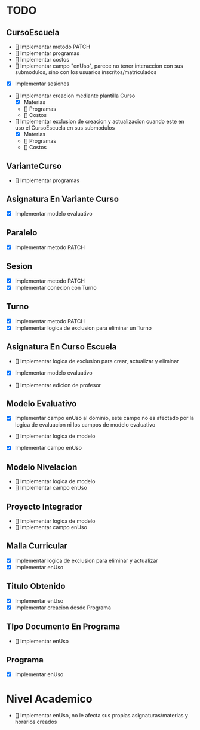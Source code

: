 # TODO

## CursoEscuela

- [] Implementar metodo PATCH
- [] Implementar programas
- [] Implementar costos
- [] Implementar campo "enUso", parece no tener interaccion con sus submodulos, sino con los usuarios inscritos/matriculados
- [x] Implementar sesiones
- [] Implementar creacion mediante plantilla Curso
  - [x] Materias
  - [] Programas
  - [] Costos
- [] Implementar exclusion de creacion y actualizacion cuando este en uso el CursoEscuela en sus submodulos
  - [x] Materias
  - [] Programas
  - [] Costos

## VarianteCurso

- [] Implementar programas

## Asignatura En Variante Curso

- [x] Implementar modelo evaluativo

## Paralelo

- [x] Implementar metodo PATCH

## Sesion

- [x] Implementar metodo PATCH
- [x] Implementar conexion con Turno

## Turno

- [x] Implementar metodo PATCH
- [x] Implementar logica de exclusion para eliminar un Turno

## Asignatura En Curso Escuela

- [] Implementar logica de exclusion para crear, actualizar y eliminar
- [x] Implementar modelo evaluativo
- [] Implementar edicion de profesor

## Modelo Evaluativo

- [x] Implementar campo enUso al dominio, este campo no es afectado por la logica de evaluacion ni los campos de modelo evaluativo
- [] Implementar logica de modelo
- [x] Implementar campo enUso

## Modelo Nivelacion

- [] Implementar logica de modelo
- [] Implementar campo enUso

## Proyecto Integrador

- [] Implementar logica de modelo
- [] Implementar campo enUso

## Malla Curricular

- [x] Implementar logica de exclusion para eliminar y actualizar
- [x] Implementar enUso

## Titulo Obtenido

- [x] Implementar enUso
- [x] Implementar creacion desde Programa

## TIpo Documento En Programa

- [] Implementar enUso

## Programa

- [x] Implementar enUso

# Nivel Academico

- [] Implementar enUso, no le afecta sus propias asignaturas/materias y horarios creados
